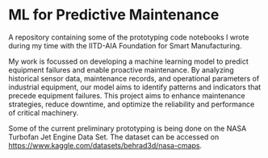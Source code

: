 # ML for Predictive Maintenance

A repository containing some of the prototyping code notebooks I wrote during my time with the IITD-AIA Foundation for Smart Manufacturing. 

My work is focussed on developing a machine learning model to predict equipment failures and enable proactive maintenance. By analyzing historical sensor data, maintenance records, and operational parameters of industrial equipment, our model aims to identify patterns and indicators that precede equipment failures. This project aims to enhance maintenance strategies, reduce downtime, and optimize the reliability and performance of critical machinery.

Some of the current preliminary prototyping is being done on the NASA Turbofan Jet Engine Data Set. 
The dataset can be accessed on https://www.kaggle.com/datasets/behrad3d/nasa-cmaps.
